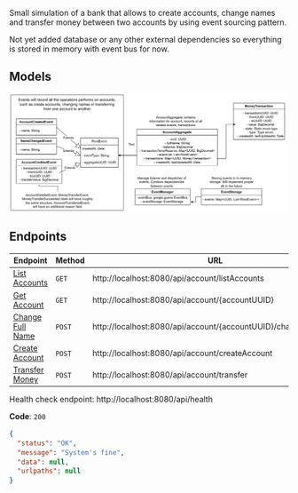 Small simulation of a bank that allows to create accounts, change names and transfer money between two accounts by using event sourcing pattern.

Not yet added database or any other external dependencies so everything is stored in memory with event bus for now.

## Models
![Class diagram](/doc/class.png)

## Endpoints
| Endpoint                                  | Method | URL                                                            |
|-------------------------------------------|--------|----------------------------------------------------------------|
| [List Accounts](doc/listaccounts.md)      | `GET`  | http://localhost:8080/api/account/listAccounts                 |
| [Get Account](doc/getaccount.md)          | `GET`  | http://localhost:8080/api/account/{accountUUID}                |
| [Change Full Name](doc/changefullname.md) | `POST` | http://localhost:8080/api/account/{accountUUID}/changeFullName |
| [Create Account](doc/createaccount.md)    | `POST` | http://localhost:8080/api/account/createAccount                |
| [Transfer Money](doc/transfermoney.md)    | `POST` | http://localhost:8080/api/account/transfer                     |

Health check endpoint: http://localhost:8080/api/health

**Code**: `200`
```json
{
  "status": "OK",
  "message": "System's fine",
  "data": null,
  "urlpaths": null
}
```
